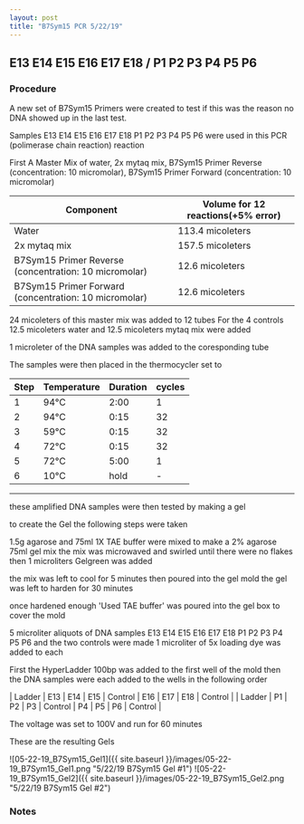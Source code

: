 ```yaml
---
layout: post
title: "B7Sym15 PCR 5/22/19"
---
```


##   E13 E14 E15 E16 E17 E18 / P1 P2 P3 P4 P5 P6 

### Procedure

A new set of B7Sym15 Primers were created to test if this was the reason no DNA showed up in the last test.

Samples E13 E14 E15 E16 E17 E18 P1 P2 P3 P4 P5 P6 were used in this PCR (polimerase chain reaction) reaction 

First A Master Mix of water, 2x mytaq mix, B7Sym15 Primer Reverse (concentration: 10 micromolar), B7Sym15 Primer Forward (concentration: 10 micromolar)


|Component| Volume for 12 reactions(+5% error)|
|---------|---------------------------|
|Water| 113.4 micoleters|
|2x mytaq mix| 157.5 micoleters|
|B7Sym15 Primer Reverse (concentration: 10 micromolar)| 12.6 micoleters|
|B7Sym15 Primer Forward (concentration: 10 micromolar)| 12.6 micoleters|

24 micoleters of this master mix was added to 12 tubes 
For the 4 controls 12.5 micoleters water and 12.5 micoleters mytaq mix were added

1 microleter of the DNA samples was added to the coresponding tube

The samples were then placed in the thermocycler set to 


|Step|Temperature|Duration|cycles|
|----|-------|--------|-------|
|1|94°C|2:00|1|
|2|94°C|0:15|32|
|3|59°C|0:15|32|
|4|72°C|0:15|32|
|5|72°C|5:00|1|
|6|10°C|hold|-|

___________

these amplified DNA samples were then tested by making a gel

to create the Gel the following steps were taken 

1.5g agarose and 75ml 1X TAE buffer were mixed to make a 2% agarose 75ml gel mix 
the mix was microwaved and swirled until there were no flakes 
then 1 microliters Gelgreen was added

the mix was left to cool for 5 minutes then poured into the gel mold
the gel was left to harden for 30 minutes 

once hardened enough 'Used TAE buffer' was poured into the gel box to cover the mold

5 microliter aliquots of DNA samples E13 E14 E15 E16 E17 E18 P1 P2 P3 P4 P5 P6 and the two controls were made 
1 microliter of 5x loading dye was added to each

First the HyperLadder 100bp was added to the first well of the mold 
then the DNA samples were each added to the wells in the following order 

| Ladder | E13 | E14 | E15 | Control | E16 | E17 | E18 | Control |
| Ladder | P1 | P2 | P3 | Control | P4 | P5 | P6 | Control |

The voltage was set to 100V and run for 60 minutes


These are the resulting Gels

![05-22-19_B7Sym15_Gel1]({{ site.baseurl }}/images/05-22-19_B7Sym15_Gel1.png "5/22/19 B7Sym15 Gel #1")
![05-22-19_B7Sym15_Gel2]({{ site.baseurl }}/images/05-22-19_B7Sym15_Gel2.png "5/22/19 B7Sym15 Gel #2")

### Notes
